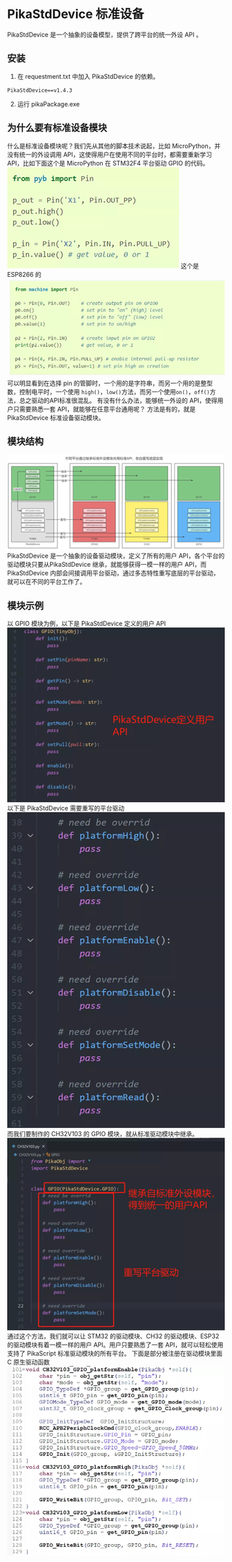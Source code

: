 # PikaStdDevice 标准设备

PikaStdDevice 是一个抽象的设备模型，提供了跨平台的统一外设 API 。
## 安装

1. 在 requestment.txt 中加入 PikaStdDevice 的依赖。
```
PikaStdDevice==v1.4.3
```

2. 运行 pikaPackage.exe
## 为什么要有标准设备模块
什么是标准设备模块呢？我们先从其他的脚本技术说起，比如 MicroPython，并没有统一的外设调用 API，这使得用户在使用不同的平台时，都需要重新学习 API，比如下面这个是 MicroPython 在 STM32F4 平台驱动 GPIO 的代码。
![](assets/1638495380966-02a52d33-9986-401c-a7e1-136ce71ad53e.webp)
这个是 ESP8266 的
![](assets/1638495381179-e6afcca5-7f32-4a2f-a531-10f6b106db15.webp)
可以明显看到在选择 pin 的管脚时，一个用的是字符串，而另一个用的是整型数，控制电平时，一个使用 `high()`，`low()`方法，而另一个使用`on()`，`off()`方法，总之驱动的API标准很混乱。
有没有什么办法，能够统一外设的 API，使得用户只需要熟悉一套 API，就能够在任意平台通用呢？
方法是有的，就是 PikaStdDevice 标准设备驱动模块。
## 模块结构
![image.png](assets/1638681382807-901fa254-8323-4a9b-92ef-4e5b6e8ad5f9.png)
PikaStdDevice 是一个抽象的设备驱动模块，定义了所有的用户 API，各个平台的驱动模块只要从PikaStdDevice 继承，就能够获得一模一样的用户 API，而 PikaStdDevice 内部会间接调用平台驱动，通过多态特性重写底层的平台驱动，就可以在不同的平台工作了。
## 模块示例
以 GPIO 模块为例，以下是 PikaStdDevice 定义的用户 API
![](assets/1638495381064-51409a36-812a-48ea-a6ae-23b3c177582d.webp)​
以下是 PikaStdDevice 需要重写的平台驱动
![](assets/1638495381214-1189c3eb-28ef-408e-a21e-e6bbc594d6fb.webp)
而我们要制作的 CH32V103 的 GPIO 模块，就从标准驱动模块中继承。
![](assets/1638495381703-8e227dcc-97d7-4069-8754-4c118deea3fb.webp)​
通过这个方法，我们就可以让 STM32 的驱动模块、CH32 的驱动模块、ESP32 的驱动模块有着一模一样的用户 API。用户只要熟悉了一套 API，就可以轻松使用支持了 PikaScript 标准驱动模块的所有平台。
下面是部分被注册在驱动模块里面 C 原生驱动函数
![](assets/1638495381557-21aaad62-bd63-40bc-b818-257e16992780.webp)


